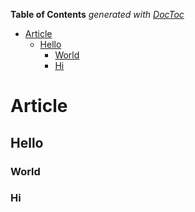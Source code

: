 <!-- START doctoc generated TOC please keep comment here to allow auto update -->
<!-- DON'T EDIT THIS SECTION, INSTEAD RE-RUN doctoc TO UPDATE -->
**Table of Contents**  *generated with [DocToc](https://github.com/thlorenz/doctoc)*

- [Article](#article)
    - [Hello](#hello)
        - [World](#world)
        - [Hi](#hi)

<!-- END doctoc generated TOC please keep comment here to allow auto update -->


# Article


## Hello

### World

### Hi



